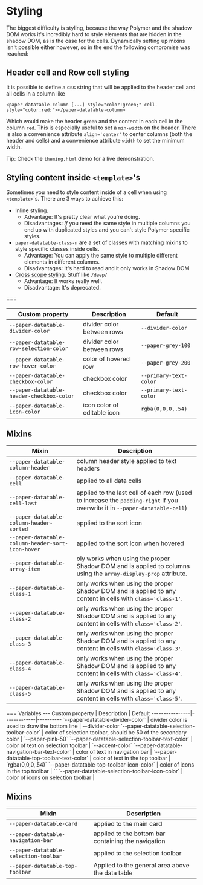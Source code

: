 Styling
===
The biggest difficulty is styling, because the way Polymer and the shadow DOM works it's incredibly hard to style elements that are hidden in the shadow DOM, as is the case for the cells. Dynamically setting up mixins isn't possible either however, so in the end the following compromise was reached:

Header cell and Row cell styling
---
It is possible to define a css string that will be applied to the header cell and all cells in a column like

	<paper-datatable-column [...] style="color:green;" cell-style="color:red;"></paper-datatable-column>

Which would make the header `green` and the content in each cell in the column `red`. This is especially useful to set a `min-width` on the header. There is also a convenience attribute `align='center'` to center columns (both the header and cells) and a convenience attribute `width` to set the minimum width.

Tip: Check the `theming.html` demo for a live demonstration.

Styling content inside `<template>`'s
---
Sometimes you need to style content inside of a cell when using `<template>`'s. There are 3 ways to achieve this:

 - Inline styling. 
   - Advantage: It's pretty clear what you're doing. 
   - Disadvantages: *If* you need the same style in multiple columns you end up with duplicated styles and you can't 
     style Polymer specific styles.
 - `paper-datatable-class-n` are a set of classes with matching mixins to style specific classes inside cells. 
   - Advantage: You can apply the same style to multiple different elements in different columns.
   - Disadvantages: It's hard to read and it only works in Shadow DOM
 - [Cross scope styling](https://www.polymer-project.org/1.0/docs/devguide/styling.html#xscope-styling). Stuff like `/deep/`
   - Advantage: It works really well.
   - Disadvantage: It's deprecated.

<paper-datatable>
===

 Custom property | Description | Default
 ----------------|-------------|----------
 `--paper-datatable-divider-color` | divider color between rows | `--divider-color`
 `--paper-datatable-row-selection-color` | divider color between rows | `--paper-grey-100`
 `--paper-datatable-row-hover-color` | color of hovered row | `--paper-grey-200`
 `--paper-datatable-checkbox-color` | checkbox color | `--primary-text-color`
 `--paper-datatable-header-checkbox-color` | checkbox color | `--primary-text-color`
 `--paper-datatable-icon-color` | icon color of editable icon | `rgba(0,0,0,.54)`

Mixins
---

 Mixin | Description
 ------|-------------
 `--paper-datatable-column-header` | column header style applied to text headers
 `--paper-datatable-cell` | applied to all data cells
 `--paper-datatable-cell-last` | applied to the last cell of each row (used to increase the `padding-right` if you overwrite it in `--paper-datatable-cell`)
 `--paper-datatable-column-header-sorted` | applied to the sort icon
 `--paper-datatable-column-header-sort-icon-hover` | applied to the sort icon when hovered
 `--paper-datatable-array-item` | oly works when using the proper Shadow DOM and is applied to columns using the `array-display-prop` attribute.
 `--paper-datatable-class-1` | only works when using the proper Shadow DOM and is applied to any content in cells with `class='class-1'`.
 `--paper-datatable-class-2` | only works when using the proper Shadow DOM and is applied to any content in cells with `class='class-2'`.
 `--paper-datatable-class-3` | only works when using the proper Shadow DOM and is applied to any content in cells with `class='class-3'`.
 `--paper-datatable-class-4` | only works when using the proper Shadow DOM and is applied to any content in cells with `class='class-4'`.
 `--paper-datatable-class-5` | only works when using the proper Shadow DOM and is applied to any content in cells with `class='class-5'`.

<paper-datatable-card>
===
Variables
---
 Custom property | Description | Default
 ----------------|-------------|----------
 `--paper-datatable-divider-color` | divider color is used to draw the bottom line | --divider-color
 `--paper-datatable-selection-toolbar-color` | color of selection toolbar, should be 50 of the secondary color | `--paper-pink-50`
 `--paper-datatable-selection-toolbar-text-color` | color of text on selection toolbar | `--accent-color`
 `--paper-datatable-navigation-bar-text-color` | color of text in navigation bar |
 `--paper-datatable-top-toolbar-text-color` | color of text in the top toolbar | `rgba(0,0,0,.54)`
 `--paper-datatable-top-toolbar-icon-color` | color of icons in the top toolbar | ``
 `--paper-datatable-selection-toolbar-icon-color` | color of icons on selection toolbar | 

Mixins
---

 Mixin | Description
 ------|-------------
 `--paper-datatable-card` | applied to the main card
 `--paper-datatable-navigation-bar` | applied to the bottom bar containing the navigation
 `--paper-datatable-selection-toolbar` | applied to the selection toolbar
 `--paper-datatable-top-toolbar` | Applied to the general area above the data table

